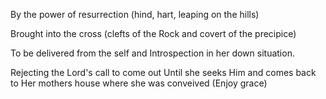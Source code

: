 By the power of resurrection 
(hind, hart, leaping on the hills)

Brought into the cross (clefts of the
Rock and covert of the precipice)

To be delivered from the self and
Introspection in her down situation.

Rejecting the Lord's call to come out
Until she seeks Him and comes back to
Her mothers house where she was conveived
(Enjoy grace)
